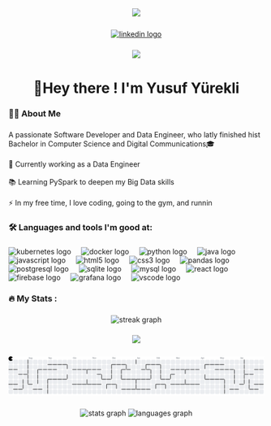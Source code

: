 <div align="center">
  <img height="150" src="https://media3.giphy.com/media/v1.Y2lkPTc5MGI3NjExb3N4eDFhcmh5NDFqNGh3ZWIyY3dxN2NnYm9rem1leDJrYnAxbm1yYyZlcD12MV9pbnRlcm5hbF9naWZfYnlfaWQmY3Q9Zw/HLB0nLA36GCCo6JuB5/giphy.gif"  />
</div>

###

<div align="center">
  <a href="https://www.linkedin.com/in/yusuf-y%C3%BCrekli-3aa112249/" target="_blank">
    <img src="https://img.shields.io/static/v1?message=LinkedIn&logo=linkedin&label=&color=0077B5&logoColor=white&labelColor=&style=for-the-badge" height="25" alt="linkedin logo"  />
  </a>
</div>

###

<div align="center">
  <img src="https://visitor-badge.laobi.icu/badge?page_id=YusufYrkl.YusufYrkl&"  />
</div>

###

<h1 align="center">👋Hey there ! I'm Yusuf Yürekli</h1>

###

<h3 align="left">👩‍💻  About Me</h3>

###

<p align="left">A passionate Software Developer and Data Engineer, who latly finished hist Bachelor in Computer Science and Digital Communications🎓<br><br>🔭 Currently working as a Data Engineer<br><br>📚 Learning PySpark to deepen my Big Data skills<br><br>⚡ In my free time, I love coding, going to the gym, and runnin</p>

###

<h3 align="left">🛠 Languages and tools I'm good at:</h3>

###

<div align="left">
  <img src="https://cdn.jsdelivr.net/gh/devicons/devicon/icons/kubernetes/kubernetes-plain.svg" height="40" alt="kubernetes logo"  />
  <img width="12" />
  <img src="https://cdn.jsdelivr.net/gh/devicons/devicon/icons/docker/docker-original.svg" height="40" alt="docker logo"  />
  <img width="12" />
  <img src="https://cdn.jsdelivr.net/gh/devicons/devicon/icons/python/python-original.svg" height="40" alt="python logo"  />
  <img width="12" />
  <img src="https://cdn.jsdelivr.net/gh/devicons/devicon/icons/java/java-original.svg" height="40" alt="java logo"  />
  <img width="12" />
  <img src="https://cdn.jsdelivr.net/gh/devicons/devicon/icons/javascript/javascript-original.svg" height="40" alt="javascript logo"  />
  <img width="12" />
  <img src="https://cdn.jsdelivr.net/gh/devicons/devicon/icons/html5/html5-original.svg" height="40" alt="html5 logo"  />
  <img width="12" />
  <img src="https://cdn.jsdelivr.net/gh/devicons/devicon/icons/css3/css3-original.svg" height="40" alt="css3 logo"  />
  <img width="12" />
  <img src="https://cdn.jsdelivr.net/gh/devicons/devicon/icons/pandas/pandas-original.svg" height="40" alt="pandas logo"  />
  <img width="12" />
  <img src="https://cdn.jsdelivr.net/gh/devicons/devicon/icons/postgresql/postgresql-original.svg" height="40" alt="postgresql logo"  />
  <img width="12" />
  <img src="https://cdn.jsdelivr.net/gh/devicons/devicon/icons/sqlite/sqlite-original.svg" height="40" alt="sqlite logo"  />
  <img width="12" />
  <img src="https://cdn.jsdelivr.net/gh/devicons/devicon/icons/mysql/mysql-original.svg" height="40" alt="mysql logo"  />
  <img width="12" />
  <img src="https://cdn.jsdelivr.net/gh/devicons/devicon/icons/react/react-original.svg" height="40" alt="react logo"  />
  <img width="12" />
  <img src="https://cdn.jsdelivr.net/gh/devicons/devicon/icons/firebase/firebase-plain.svg" height="40" alt="firebase logo"  />
  <img width="12" />
  <img src="https://cdn.jsdelivr.net/gh/devicons/devicon/icons/grafana/grafana-original.svg" height="40" alt="grafana logo"  />
  <img width="12" />
  <img src="https://cdn.jsdelivr.net/gh/devicons/devicon/icons/vscode/vscode-original.svg" height="40" alt="vscode logo"  />
</div>

###

<h3 align="left">🔥   My Stats :</h3>

###

<div align="center">
  <img src="https://streak-stats.demolab.com?user=YusufYrkl&locale=en&mode=daily&theme=dark&hide_border=false&border_radius=5&order=3" height="220" alt="streak graph"  />
</div>

###

<div align="center">
  <img src="https://profile-counter.glitch.me/YusufYrkl/count.svg?"  />
</div>

###

<picture>
  <source media="(prefers-color-scheme: dark)" srcset="https://raw.githubusercontent.com/YusufYrkl/YusufYrkl/output/pacman-contribution-graph-dark.svg">
  <source media="(prefers-color-scheme: light)" srcset="https://raw.githubusercontent.com/YusufYrkl/YusufYrkl/output/pacman-contribution-graph.svg">
  <img alt="pacman contribution graph" src="https://raw.githubusercontent.com/YusufYrkl/YusufYrkl/output/pacman-contribution-graph.svg">
</picture>

###

<div align="center">
  <img src="https://github-readme-stats.vercel.app/api?username=YusufYrkl&hide_title=false&hide_rank=false&show_icons=true&include_all_commits=true&count_private=true&disable_animations=false&theme=dracula&locale=en&hide_border=false&order=1" height="150" alt="stats graph"  />
  <img src="https://github-readme-stats.vercel.app/api/top-langs?username=YusufYrkl&locale=en&hide_title=false&layout=compact&card_width=320&langs_count=5&theme=dracula&hide_border=false&order=2" height="150" alt="languages graph"  />
</div>

###
